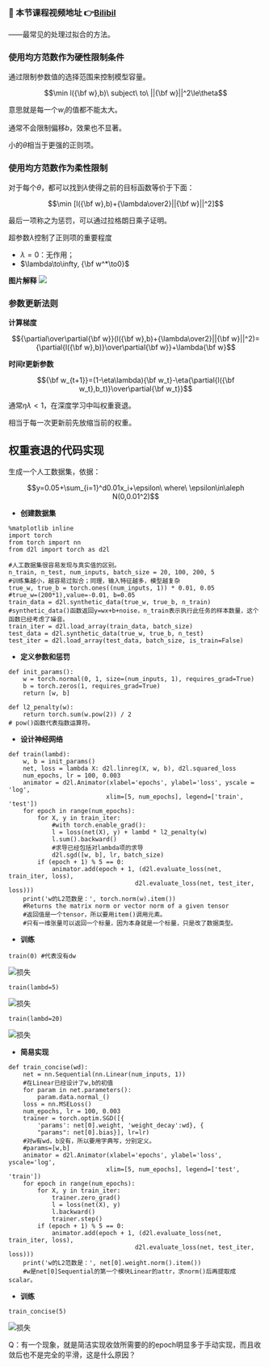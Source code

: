 ### 🎦 本节课程视频地址 👉[Bilibil](https://www.bilibili.com/video/BV1UK4y1o7dy?spm_id_from=333.999.0.0)
——最常见的处理过拟合的方法。
### **使用均方范数作为硬性限制条件**
通过限制参数值的选择范围来控制模型容量。

$$\min l({\bf w},b)\ subject\ to\ ||{\bf w}||^2\le\theta$$

意思就是每一个$w_i$的值都不能太大。

通常不会限制偏移$b$，效果也不显著。

小的$\theta$相当于更强的正则项。

### **使用均方范数作为柔性限制**

对于每个$\theta$，都可以找到$\lambda$使得之前的目标函数等价于下面：

$$\min [l({\bf w},b)+{\lambda\over2}||{\bf w}||^2]$$

最后一项称之为惩罚，可以通过拉格朗日乘子证明。

超参数$\lambda$控制了正则项的重要程度

- $\lambda=0$：无作用；
- $\lambda\to\infty, {\bf w^*\to0}$

**图片解释**
![](\Images/微信截图_20211216174330.png)

### 参数更新法则

**计算梯度**

$${\partial\over\partial{\bf w}}(l({\bf w},b)+{\lambda\over2}||{\bf w}||^2)={\partial{l({\bf w},b)}\over\partial{\bf w}}+\lambda{\bf w}$$

**时间$t$更新参数**

$${\bf w_{t+1}}=(1-\eta\lambda){\bf w_t}-\eta{\partial{l({\bf w_t},b_t)}\over\partial{\bf w_t}}$$

通常$\eta\lambda\lt1$，在深度学习中叫权重衰退。

相当于每一次更新前先放缩当前的权重。

## 权重衰退的代码实现

生成一个人工数据集，依据：

$$y=0.05+\sum_{i=1}^d0.01x_i+\epsilon\ where\ \epsilon\in\aleph N(0,0.01^2)$$

- **创建数据集**

```
%matplotlib inline
import torch
from torch import nn
from d2l import torch as d2l

#人工数据集很容易发现与真实值的区别。
n_train, n_test, num_inputs, batch_size = 20, 100, 200, 5
#训练集越小，越容易过拟合；同理，输入特征越多，模型越复杂
true_w, true_b = torch.ones((num_inputs, 1)) * 0.01, 0.05
#true_w=(200*1),value=-0.01, b=0.05
train_data = d2l.synthetic_data(true_w, true_b, n_train)
#synthetic_data()函数返回y=wx+b+noise，n_train表示执行此任务的样本数量，这个函数已经考虑了噪音。
train_iter = d2l.load_array(train_data, batch_size)
test_data = d2l.synthetic_data(true_w, true_b, n_test)
test_iter = d2l.load_array(test_data, batch_size, is_train=False)

```

- **定义参数和惩罚**

```
def init_params():
    w = torch.normal(0, 1, size=(num_inputs, 1), requires_grad=True)
    b = torch.zeros(1, requires_grad=True)
    return [w, b]

def l2_penalty(w):
    return torch.sum(w.pow(2)) / 2
# pow()函数代表指数运算符。
```

- **设计神经网络**

```
def train(lambd):
    w, b = init_params()
    net, loss = lambda X: d2l.linreg(X, w, b), d2l.squared_loss
    num_epochs, lr = 100, 0.003
    animator = d2l.Animator(xlabel='epochs', ylabel='loss', yscale = 'log',
                           xlim=[5, num_epochs], legend=['train', 'test'])
    for epoch in range(num_epochs):
        for X, y in train_iter:
            #with torch.enable_grad():
            l = loss(net(X), y) + lambd * l2_penalty(w)
            l.sum().backward()
            #求导已经包括对lambda项的求导
            d2l.sgd([w, b], lr, batch_size)
        if (epoch + 1) % 5 == 0:
            animator.add(epoch + 1, (d2l.evaluate_loss(net, train_iter, loss),
                                   d2l.evaluate_loss(net, test_iter, loss)))
    print('w的L2范数是：', torch.norm(w).item())
    #Returns the matrix norm or vector norm of a given tensor
    #返回值是一个tensor，所以要用item()调用元素。
    #只有一维张量可以返回一个标量，因为本身就是一个标量，只是改了数据类型。
```

- **训练**
```
train(0) #代表没有dw
```
![损失](\Images/微信截图_20211216204557.png)

```
train(lambd=5)
```
![损失](\Images/微信截图_20211216204706.png)

```
train(lambd=20)
```
![损失](\Images/微信截图_20211216204749.png)

- **简易实现**

```
def train_concise(wd):
    net = nn.Sequential(nn.Linear(num_inputs, 1))
    #在Linear已经设计了w,b的初值
    for param in net.parameters():
        param.data.normal_()
    loss = nn.MSELoss()
    num_epochs, lr = 100, 0.003
    trainer = torch.optim.SGD([{
        'params': net[0].weight, 'weight_decay':wd}, {
        "params": net[0].bias}], lr=lr)
    #对w有wd，b没有，所以要用字典写，分别定义。
    #params=[w,b]
    animator = d2l.Animator(xlabel='epochs', ylabel='loss', yscale='log',
                           xlim=[5, num_epochs], legend=['test', 'train'])
    for epoch in range(num_epochs):
        for X, y in train_iter:
            trainer.zero_grad()
            l = loss(net(X), y)
            l.backward()
            trainer.step()
        if (epoch + 1) % 5 == 0:
            animator.add(epoch + 1, (d2l.evaluate_loss(net, train_iter, loss),
                                   d2l.evaluate_loss(net, test_iter, loss)))
    print('w的L2范数是：', net[0].weight.norm().item())
    #w是net[0]Sequential的第一个模块Linear的attr，求norm()后再提取成scalar。
```

- **训练**

```
train_concise(5)
```
![损失](\Images/微信截图_20211216210434.png)

Q：有一个现象，就是简洁实现收敛所需要的的epoch明显多于手动实现，而且收敛后也不是完全的平滑，这是什么原因？
